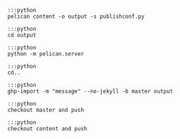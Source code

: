     :::python
    pelican content -o output -s publishconf.py

    :::python
    cd output

    :::python
    python -m pelican.server

    :::python
    cd..

    :::python
    ghp-import -m "message" --no-jekyll -b master output

    :::python
    checkout master and push

    :::python
    checkout content and push